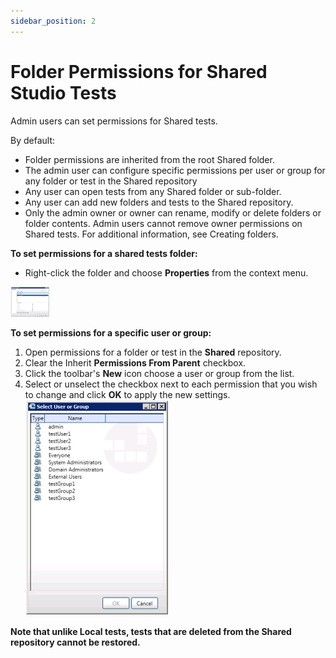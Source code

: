 ```yaml
---
sidebar_position: 2
---
```


# Folder Permissions for Shared Studio Tests

Admin users can set permissions for Shared tests.

By default:

- Folder permissions are inherited from the root Shared folder.
- The admin user can configure specific permissions per user or group for any folder or test in the Shared repository
- Any user can open tests from any Shared folder or sub-folder.
- Any user can add new folders and tests to the Shared repository.
- Only the admin owner or owner can rename, modify or delete folders or folder contents. Admin users cannot remove owner permissions on Shared tests. For additional information, see Creating folders.

**To set permissions for a shared tests folder:**

- Right-click the folder and choose **Properties** from the context menu.

[![](/Images/Admin-Guide/User-Management/Folder-permissions_thumb_0_48.png)](https://help.quali.com/Online%20Help/0.0/Portal/Content/Images/Admin%20Guide/User%20Management/Folder%20permissions.png)

**To set permissions for a specific user or group:**

1. Open permissions for a folder or test in the **Shared** repository.
2. Clear the Inherit **Permissions From Parent** checkbox.
3. Click the toolbar's **New** icon choose a user or group from the list.
4. Select or unselect the checkbox next to each permission that you wish to change and click **OK** to apply the new settings.  
    ![](/Images/Admin-Guide/User-Management/Folder-permissions_1_230x345.png)

**Note that unlike Local tests, tests that are deleted from the Shared repository cannot be restored.**
